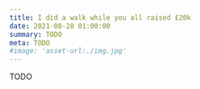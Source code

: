 ```yaml
---
title: I did a walk while you all raised £20k
date: 2021-08-28 01:00:00
summary: TODO
meta: TODO
#image: 'asset-url:./img.jpg'
---
```


TODO